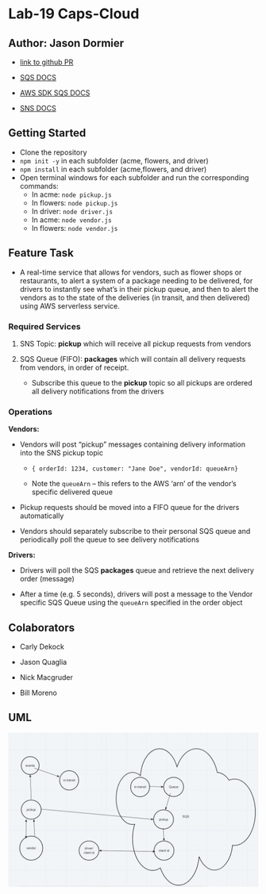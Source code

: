 # Lab-19 Caps-Cloud

## Author: Jason Dormier

- [link to github PR](https://github.com/JasonDormier/caps-cloud/pull/1)

- [SQS DOCS](https://docs.aws.amazon.com/AWSSimpleQueueService/latest/APIReference/API_ReceiveMessage.html)

- [AWS SDK SQS DOCS](https://docs.aws.amazon.com/AWSJavaScriptSDK/latest/AWS/SQS.html)

- [SNS DOCS](https://docs.aws.amazon.com/sns/latest/api/API_Publish.html)

## Getting Started

- Clone the repository
- ```npm init -y``` in each subfolder (acme, flowers, and driver)
- ```npm install``` in each subfolder (acme,flowers, and driver)
- Open terminal windows for each subfolder and run the corresponding commands:
  - In acme: ```node pickup.js```
  - In flowers: ```node pickup.js```
  - In driver: ```node driver.js```
  - In acme: ```node vendor.js```
  - In flowers: ```node vendor.js```

## Feature Task

- A real-time service that allows for vendors, such as flower shops or restaurants, to alert a system of a package needing to be delivered, for drivers to instantly see what’s in their pickup queue, and then to alert the vendors as to the state of the deliveries (in transit, and then delivered) using AWS serverless service.

### __Required Services__

1. SNS Topic: __pickup__ which will receive all pickup requests from vendors

1. SQS Queue (FIFO): __packages__ which will contain all delivery requests from vendors, in order of receipt.

    - Subscribe this queue to the __pickup__ topic so all pickups are ordered all delivery notifications from the drivers

### __Operations__

__Vendors:__

- Vendors will post “pickup” messages containing delivery information into the SNS pickup topic

  - `{ orderId: 1234, customer: "Jane Doe", vendorId: queueArn}`
  
  - Note the `queueArn` – this refers to the AWS ‘arn’ of the vendor’s specific delivered queue
  
- Pickup requests should be moved into a FIFO queue for the drivers automatically

- Vendors should separately subscribe to their personal SQS queue and periodically poll the queue to see delivery notifications

__Drivers:__

- Drivers will poll the SQS __packages__ queue and retrieve the next delivery order (message)

- After a time (e.g. 5 seconds), drivers will post a message to the Vendor specific SQS Queue using the `queueArn` specified in the order object

## Colaborators

- Carly Dekock

- Jason Quaglia

- Nick Macgruder

- Bill Moreno

## UML

![uml](assets/uml.jpg)